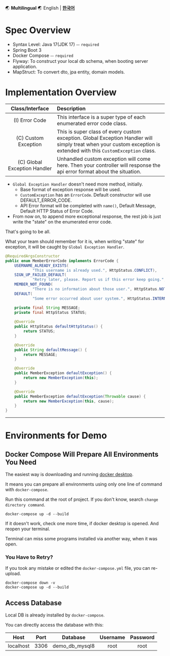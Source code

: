 🌏 **Multilingual** 🌏
English |
[**한국어**](https://github.com/merge-simpson/demo-exception-handler/blob/main/README.kr.md)

# Spec Overview

- Syntax Level: Java 17(JDK 17) ⏤ `required`
- Spring Boot 3
- Docker Compose ⏤ `required`
- Flyway: To construct your local db schema, when booting server application.
- MapStruct: To convert dto, jpa entity, domain models.

# Implementation Overview

|       Class/Interface        | Description                                                                                                                                                         |
|:----------------------------:|:--------------------------------------------------------------------------------------------------------------------------------------------------------------------|
|        (I) Error Code        | This interface is a super type of each enumerated error code class.                                                                                                 |
|     (C) Custom Exception     | This is super class of every custom exception. Global Exception Handler will simply treat when your custom exception is extended with this `CustomException` class. |
| (C) Global Exception Handler | Unhandled custom exception will come here. Then your controller will response the api error format about the situation.                                             |

- `Global Exception Handler` doesn't need more method, initially.
    - Base format of exception response will be used.
    - `CustomException` has an `ErrorCode`. Default constructor will use DEFAULT_ERROR_CODE.
    - API Error format will be completed with `name()`, Default Message, Default HTTP Status of Error Code.
- From now on, to append more exceptional response, the rest job is just write the "state" on the enumerated error code.

That's going to be all.

What your team should remember for it is, when writing "state" for exception, it will be caught by `Global Exception Handler`.

```java
@RequiredArgsConstructor
public enum MemberErrorCode implements ErrorCode {
    USERNAME_ALREADY_EXISTS(
            "This username is already used.", HttpStatus.CONFLICT),
    SIGN_UP_FAILED_DEFAULT(
            "Retry later, please. Report us if this error keep going.", HttpStatus.INTERNAL_SERVER_ERROR),
    MEMBER_NOT_FOUND(
            "There is no information about those user.", HttpStatus.NOT_FOUND),
    DEFAULT(
            "Some error occurred about user system.", HttpStatus.INTERNAL_SERVER_ERROR);

    private final String MESSAGE;
    private final HttpStatus STATUS;
    
    @Override
    public HttpStatus defaultHttpStatus() {
        return STATUS;
    }

    @Override
    public String defaultMessage() {
        return MESSAGE;
    }

    @Override
    public MemberException defaultException() {
        return new MemberException(this);
    }

    @Override
    public MemberException defaultException(Throwable cause) {
        return new MemberException(this, cause);
    }
}
```

---

# Environments for Demo

## Docker Compose Will Prepare All Environments You Need

The easiest way is downloading and running [docker desktop](https://www.docker.com/products/docker-desktop/).

It means you can prepare all environments using only one line of command with `docker-compose`.

Run this command at the root of project. If you don't know, search `change directory command`.

```shell
docker-compose up -d --build
```

If it doesn't work, check one more time, if docker desktop is opened. And reopen your terminal.

Terminal can miss some programs installed via another way, when it was open.

### You Have to Retry?

If you took any mistake or edited the `docker-compose.yml` file, you can re-upload.

```shell
docker-compose down -v
docker-compose up -d --build
```

## Access Database

Local DB is already installed by `docker-compose`.

You can directly access the database with this:

|   Host    | Port |    Database     | Username | Password |
|:---------:|:----:|:---------------:|:--------:|:--------:|
| localhost | 3306 | demo_db_mysql8  |   root   |   root   |